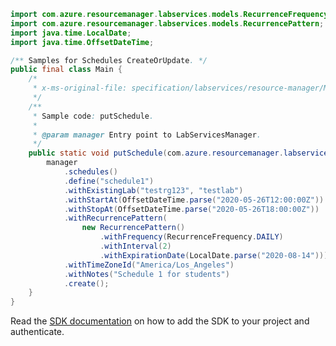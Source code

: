 ```java
import com.azure.resourcemanager.labservices.models.RecurrenceFrequency;
import com.azure.resourcemanager.labservices.models.RecurrencePattern;
import java.time.LocalDate;
import java.time.OffsetDateTime;

/** Samples for Schedules CreateOrUpdate. */
public final class Main {
    /*
     * x-ms-original-file: specification/labservices/resource-manager/Microsoft.LabServices/preview/2021-11-15-preview/examples/Schedules/putSchedule.json
     */
    /**
     * Sample code: putSchedule.
     *
     * @param manager Entry point to LabServicesManager.
     */
    public static void putSchedule(com.azure.resourcemanager.labservices.LabServicesManager manager) {
        manager
            .schedules()
            .define("schedule1")
            .withExistingLab("testrg123", "testlab")
            .withStartAt(OffsetDateTime.parse("2020-05-26T12:00:00Z"))
            .withStopAt(OffsetDateTime.parse("2020-05-26T18:00:00Z"))
            .withRecurrencePattern(
                new RecurrencePattern()
                    .withFrequency(RecurrenceFrequency.DAILY)
                    .withInterval(2)
                    .withExpirationDate(LocalDate.parse("2020-08-14")))
            .withTimeZoneId("America/Los_Angeles")
            .withNotes("Schedule 1 for students")
            .create();
    }
}
```

Read the [SDK documentation](https://github.com/Azure/azure-sdk-for-java/blob/azure-resourcemanager-labservices_1.0.0-beta.2/sdk/labservices/azure-resourcemanager-labservices/README.md) on how to add the SDK to your project and authenticate.
